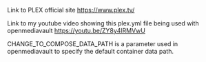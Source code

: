 Link to PLEX official site https://www.plex.tv/

Link to my youtube video showing this plex.yml file being used with openmediavault https://youtu.be/ZY8y4lRMVwU

CHANGE_TO_COMPOSE_DATA_PATH is a parameter used in openmediavault to specify the default container data path.
